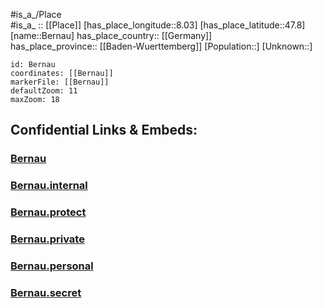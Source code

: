 ﻿---
location: [47.8,8.03] 
mapzoom: [7,12] 
mapmarker: city 
type: City
tags:
- geo/City


SpocWebEntityId: 29133
isDeleted: false
confidential: public

---
#is_a_/Place  
#is_a_ :: [[Place]] 
[has_place_longitude::8.03] 
[has_place_latitude::47.8] 
[name::Bernau] 
has_place_country:: [[Germany]]  
has_place_province:: [[Baden-Wuerttemberg]] 
[Population::] 
[Unknown::] 


```leaflet
id: Bernau
coordinates: [[Bernau]] 
markerFile: [[Bernau]] 
defaultZoom: 11 
maxZoom: 18
```


## Confidential Links & Embeds: 

### [Bernau](/_public/Earth/Continent/Europe/Europe~Central/Germany/Germany~West/Baden-Wuerttemberg/counties~BW/Waldshut/cities~Waldshut/St.Blasien/City/Bernau.md) 

### [Bernau.internal](/_internal/Earth/Continent/Europe/Europe~Central/Germany/Germany~West/Baden-Wuerttemberg/counties~BW/Waldshut/cities~Waldshut/St.Blasien/City/Bernau.internal.md) 

### [Bernau.protect](/_protect/Earth/Continent/Europe/Europe~Central/Germany/Germany~West/Baden-Wuerttemberg/counties~BW/Waldshut/cities~Waldshut/St.Blasien/City/Bernau.protect.md) 

### [Bernau.private](/_private/Earth/Continent/Europe/Europe~Central/Germany/Germany~West/Baden-Wuerttemberg/counties~BW/Waldshut/cities~Waldshut/St.Blasien/City/Bernau.private.md) 

### [Bernau.personal](/_personal/Earth/Continent/Europe/Europe~Central/Germany/Germany~West/Baden-Wuerttemberg/counties~BW/Waldshut/cities~Waldshut/St.Blasien/City/Bernau.personal.md) 

### [Bernau.secret](/_secret/Earth/Continent/Europe/Europe~Central/Germany/Germany~West/Baden-Wuerttemberg/counties~BW/Waldshut/cities~Waldshut/St.Blasien/City/Bernau.secret.md) 
